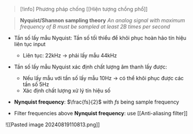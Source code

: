 >[!info] Phương pháp chống [[Hiện tượng chồng phổ]]

>**Nyquist/Shannon sampling theory**
>*An analog signal with maximum frequency of B must be sampled at least 2B times per second*

- Tần số lấy mẫu Nyquist: Tần số tối thiểu để khôi phục hoàn hảo tín hiệu liên tục input
	- Liên tục: 22kHz -> phải lấy mẫu 44kHz
- Tần số lấy mẫu Nyquist xác định chất lượng âm thanh lấy được:
	- Nếu lấy mẫu với tần số lấy mẫu 10Hz -> có thể khôi phục được các tần số 5Hz
	- Xác định chất lượng xử lý tín hiệu số

- **Nynquist frequency**: $\frac{fs}{2}$ with $fs$ being sample frequency
- Filter frequencies above **Nynquist frequency**: use [[Anti-aliasing filter]]

![[Pasted image 20240819110813.png]]

